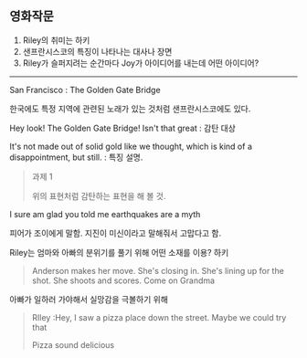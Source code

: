 ## 영화작문

1. Riley의 취미는 하키
2. 샌프란시스코의 특징이 나타나는 대사나 장면
3. Riley가 슬퍼지려는 순간마다 Joy가 아이디어를 내는데 어떤 아이디어?

---

San Francisco : The Golden Gate Bridge

한국에도 특정 지역에 관련된 노래가 있는 것처럼 샌프란시스코에도 있다. 

Hey look! The Golden Gate Bridge! Isn't that great : 감탄 대상

It's not made out of solid gold like we thought, which is kind of a disappointment, but still. : 특징 설명.

> 과제 1
>
> 위의 표현처럼 감탄하는 표현을 해 볼 것.

I sure am glad you told me earthquakes are a myth

피어가 조이에게 말함. 지진이 미신이라고 말해줘서 고맙다고 함.  

Riley는 엄마와 아빠의 분위기를 풀기 위해 어떤 소재를 이용? 하키

>  Anderson makes her move. She's closing in.
> She's lining up for the shot.
> She shoots and scores.
> Come on Grandma

아빠가 일하러 가야해서 실망감을 극볼하기 위해

> RIley :Hey, I saw a pizza place down the street.
> 		   Maybe we could try that
>
> Pizza sound delicious


